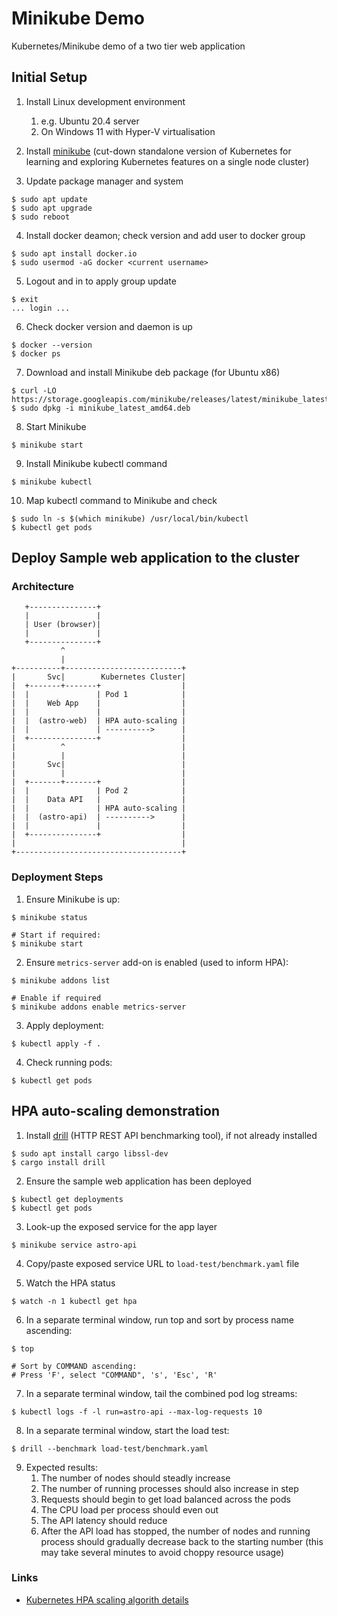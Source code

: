# Minikube Demo
Kubernetes/Minikube demo of a two tier web application

## Initial Setup

1. Install Linux development environment
    1. e.g. Ubuntu 20.4 server
    2. On Windows 11 with Hyper-V virtualisation
2. Install [minikube](https://minikube.sigs.k8s.io/docs/start/) (cut-down standalone version of Kubernetes for learning and exploring Kubernetes features on a single node cluster)

3. Update package manager and system
```
$ sudo apt update
$ sudo apt upgrade
$ sudo reboot
```

4. Install docker deamon; check version and add user to docker group
```
$ sudo apt install docker.io
$ sudo usermod -aG docker <current username>
```

5. Logout and in to apply group update
```
$ exit
... login ...
```

6. Check docker version and daemon is up
```
$ docker --version
$ docker ps
```

7. Download and install Minikube deb package (for Ubuntu x86)
```
$ curl -LO https://storage.googleapis.com/minikube/releases/latest/minikube_latest_amd64.deb
$ sudo dpkg -i minikube_latest_amd64.deb
```

8. Start Minikube
```
$ minikube start
```

9. Install Minikube kubectl command
```
$ minikube kubectl
```

10. Map kubectl command to Minikube and check
```
$ sudo ln -s $(which minikube) /usr/local/bin/kubectl
$ kubectl get pods
```

## Deploy Sample web application to the cluster

### Architecture

```
   +---------------+
   |               |
   | User (browser)|
   |               |
   +---------------+
           ^
           |
+----------+--------------------------+
|       Svc|        Kubernetes Cluster|
|  +-------+-------+                  |
|  |               | Pod 1            |
|  |    Web App    |                  |
|  |               |                  |
|  |  (astro-web)  | HPA auto-scaling |
|  |               | ---------->      |
|  +---------------+                  |
|          ^                          |
|          |                          |
|       Svc|                          |
|          |                          |
|  +-------+-------+                  |
|  |               | Pod 2            |
|  |    Data API   |                  |
|  |               | HPA auto-scaling |
|  |  (astro-api)  | ---------->      |
|  |               |                  |
|  +---------------+                  |
|                                     |
+-------------------------------------+
```

### Deployment Steps

1. Ensure Minikube is up: 
```
$ minikube status

# Start if required:
$ minikube start
```

2. Ensure `metrics-server` add-on is enabled (used to inform HPA):
```
$ minikube addons list

# Enable if required
$ minikube addons enable metrics-server
``` 

3. Apply deployment:
```
$ kubectl apply -f .
```

4. Check running pods:
```
$ kubectl get pods
```

## HPA auto-scaling demonstration

1. Install [drill](https://github.com/fcsonline/drill) (HTTP REST API benchmarking tool), if not already installed
```
$ sudo apt install cargo libssl-dev
$ cargo install drill
```

2. Ensure the sample web application has been deployed
```
$ kubectl get deployments
$ kubectl get pods
```

3. Look-up the exposed service for the app layer
```
$ minikube service astro-api
```

4. Copy/paste exposed service URL to `load-test/benchmark.yaml` file

5. Watch the HPA status
```
$ watch -n 1 kubectl get hpa
```

6. In a separate terminal window, run top and sort by process name ascending:
```
$ top

# Sort by COMMAND ascending:
# Press 'F', select "COMMAND", 's', 'Esc', 'R'
```

7. In a separate terminal window, tail the combined pod log streams:
```
$ kubectl logs -f -l run=astro-api --max-log-requests 10
```

8. In a separate terminal window, start the load test:
```
$ drill --benchmark load-test/benchmark.yaml
```

9. Expected results:
    1. The number of nodes should steadly increase
    2. The number of running processes should also increase in step 
    3. Requests should begin to get load balanced across the pods
    4. The CPU load per process should even out
    5. The API latency should reduce
    6. After the API load has stopped, the number of nodes and running process should gradually decrease back to the starting number (this may take several minutes to avoid choppy resource usage)

### Links

* [Kubernetes HPA scaling algorith details](https://kubernetes.io/docs/tasks/run-application/horizontal-pod-autoscale/)